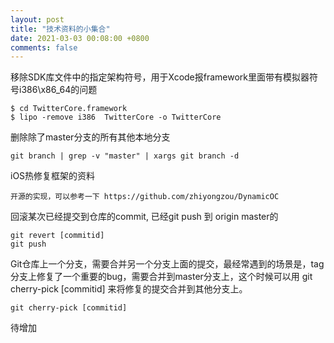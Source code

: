 ```yaml
---
layout: post
title: "技术资料的小集合"
date: 2021-03-03 00:08:00 +0800
comments: false
---
```


移除SDK库文件中的指定架构符号，用于Xcode报framework里面带有模拟器符号i386\x86_64的问题

```
$ cd TwitterCore.framework
$ lipo -remove i386  TwitterCore -o TwitterCore
```

删除除了master分支的所有其他本地分支

```
git branch | grep -v "master" | xargs git branch -d
```

iOS热修复框架的资料
```
开源的实现，可以参考一下 https://github.com/zhiyongzou/DynamicOC
```

回滚某次已经提交到仓库的commit, 已经git push 到 origin master的

```
git revert [commitid]
git push
```

Git仓库上一个分支，需要合并另一个分支上面的提交，最经常遇到的场景是，tag分支上修复了一个重要的bug，需要合并到master分支上，这个时候可以用 git cherry-pick [commitid] 来将修复的提交合并到其他分支上。

```
git cherry-pick [commitid] 
```

待增加